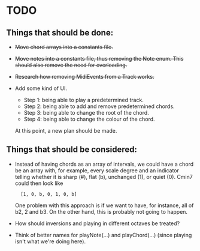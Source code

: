 # TODO

## Things that should be done:

- ~~Move chord arrays into a constants file.~~
- ~~Move notes into a constants file, thus removing the Note enum. This should also remove the need for overloading.~~
- ~~Research how removing MidiEvents from a Track works.~~
- Add some kind of UI.
    - Step 1: being able to play a predetermined track.
    - Step 2: being able to add and remove predetermined chords.
    - Step 3: being able to change the root of the chord.
    - Step 4: being able to change the colour of the chord.
    
    At this point, a new plan should be made.

## Things that should be considered:

- Instead of having chords as an array of intervals, we could have a chord be an array with, for example, every scale
    degree and an indicator telling whether it is sharp (#), flat (b), unchanged (1), or quiet (0). Cmin7 could then
    look like
        
        [1, 0, b, 0, 1, 0, b]
    
    One problem with this approach is if we want to have, for instance, all of b2, 2 and b3. On the other hand, this is
    probably not going to happen.

- How should inversions and playing in different octaves be treated?

- Think of better names for playNote(...) and playChord(...) (since playing isn't what we're doing here).